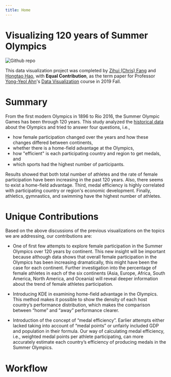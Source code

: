 ```yaml
---
title: Home
---
```


# Visualizing 120 years of Summer Olympics
<img src="https://upload.wikimedia.org/wikipedia/commons/thumb/f/fb/Olympics.svg/1200px-Olympics.svg.png" style="max-width:18%;min-width:400px;float:center;" alt="Github repo" />

This data visualization project was completed by [Zihui (Chris) Fang](https://github.com/zihfang/) and [Hongtao Hao](https://hongtaoh.com/), with **Equal Contribution**, as the term paper for Professor [Yong-Yeol Ahn](http://yongyeol.com/)'s [Data Visualization](https://yyahn.com/dviz-course/) course in 2019 Fall. 

# Summary

From the first modern Olympics in 1896 to Rio 2016, the Summer Olympic Games has been through 120 years. This study analyzed the [historical data](https://github.com/rgriff23/Olympic_history) about the Olympics and tried to answer four questions, i.e., 

- how female participation changed over the years and how these changes differed between continents,
- whether there is a home-field advantage at the Olympics,
- how "efficient" is each participating country and region to get medals, and 
- which sports had the highest number of participants. 

Results showed that both total number of athletes and the rate of female participation have been increasing in the past 120 years. Also, there seems to exist a home-field advantage. Third, medal efficiency is highly correlated with participating country or region's economic development. Finally, athletics, gymnastics, and swimming have the highest number of athletes.

# Unique Contributions
Based on the above discussions of the previous visualizations on the topics we are addressing, our contributions are:

- One of first few attempts to explore female participation in the Summer Olympics over 120 years by continent. This new insight will be important because although data shows that overall female participation in the Olympics has been increasing dramatically, this might have been the case for each continent. Further investigation into the percentage of female athletes in each of the six continents (Asia, Europe, Africa, South America, North America, and Oceania) will reveal deeper information about the trend of female athletes participation. 
    
- Introducing KDE in examining home-field advantage in the Olympics. This method makes it possible to show the density of each host country’s performance distribution, which makes the comparison between “home” and “away” performance clearer. 
    
- Introduction of the concept of “medal efficiency”. Earlier attempts either lacked taking into account of “medal points” or unfairly included GDP and population in their formula. Our way of calculating medal efficiency, i.e., weighted medal points per athlete participating, can more accurately estimate each country’s efficiency of producing medals in the Summer Olympics. 

# Workflow

